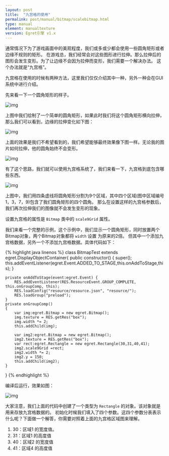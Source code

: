 ```yaml
---
layout: post
title:  "九宫格的使用"
permalink: post/manual/bitmap/scalebitmap.html
type: manual
element: manualtexture
version: Egret引擎 v1.x
---
```


通常情况下为了游戏画面中的美观程度，我们或多或少都会使用一些圆角矩形或者边缘不规则的矩形。
在游戏总，我们经常会对这些图形进行拉伸。那么拉伸后的图形会发生变形。为了让边缘不会因为拉伸而变形，我们需要一个解决办法。
这个办法就是“九宫格”。

九宫格在使用的时候有两种方法，这里我们仅仅介绍其中一种，另外一种会在GUI系统中进行介绍。

先来看一下一个圆角矩形的样子。

![img]({{site.baseurl}}/assets/img/bitmapscale1.png)

上图中我们绘制了一个简单的圆角矩形，如果此时我们将这个圆角矩形横向拉伸，那么我们可以看到，边缘的拉伸变化如下图：

![img]({{site.baseurl}}/assets/img/bitmapscale2.png)

上面的效果是我们不希望看到的，我们希望能够最终效果像下图一样。无论我的图片如何拉伸，他的圆角始终不会变形。

![img]({{site.baseurl}}/assets/img/bitmapscale3.png)

有了这个思路，我们就可以使用九宫格系统了，我们来看一下，九宫格到底包含哪些东西。

![img]({{site.baseurl}}/assets/img/bitmapscale4.png)

上图中，我们用四条虚线将圆角矩形分割为9个区域，其中四个区域(图中区域编号1，3，7，9)包含了我们圆角矩形的四个圆角。
那么在设置这样的九宫格参数后，我们再次拉伸我们的图像就不会发生变形的现象。

设置九宫格的属性是 `Bitmap` 类中的 `scale9Grid` 属性。
 
我们来看一个完整的示例，这个示例中，我们显示一个圆角矩形，同时放置两个Bitmap对象，两个Bitmap对象都将 `width` 设置
为原来的2倍。
但其中一个添加九宫格数据，另外一个不添加九宫格数据。具体代码如下：


{% highlight java linenos %}
class BitmapTest extends egret.DisplayObjectContainer{
    public constructor()
    {
        super();
        this.addEventListener(egret.Event.ADDED_TO_STAGE,this.onAddToStage,this);
    }
    
    private onAddToStage(event:egret.Event) {
        RES.addEventListener(RES.ResourceEvent.GROUP_COMPLETE, this.onGroupComp, this);
        RES.loadConfig("resource/resource.json", "resource/");
        RES.loadGroup("preload");
    }
    private onGroupComp()
    {
        var img:egret.Bitmap = new egret.Bitmap();
        img.texture = RES.getRes("box");
        img.width *= 2;
        this.addChild(img);

        var img2:egret.Bitmap = new egret.Bitmap();
        img2.texture = RES.getRes("box");
        var rect:egret.Rectangle = new egret.Rectangle(30,31,40,41);
        img2.scale9Grid =rect;
        img2.width *= 2;
        img2.y = 150;
        this.addChild(img2);
    }
}
{% endhighlight %}

编译后运行，效果如图：

![img]({{site.baseurl}}/assets/img/bitmapscale4.png)

大家注意，我们上面的代码中创建了一个类型为 `Rectangle` 的对象。该对象就是用来存放九宫格数据的。
初始化时候我们填入了四个参数。这四个参数分表表示什么呢？下面做一个解答，你需要对照着上面的九宫格区域图来理解。

1. 30：区域1 的宽度值。
2. 31：区域1 的高度值
3. 40：区域2 的宽度值
4. 41：区域4 的高度值

